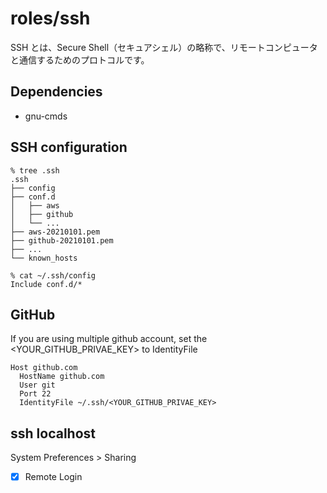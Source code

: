 # roles/ssh
SSH とは、Secure Shell（セキュアシェル）の略称で、リモートコンピュータと通信するためのプロトコルです。



## Dependencies
- gnu-cmds



## SSH configuration
```
% tree .ssh
.ssh
├── config
├── conf.d
│   ├── aws
│   ├── github
│   └── ...
├── aws-20210101.pem
├── github-20210101.pem
├── ...
└── known_hosts

% cat ~/.ssh/config
Include conf.d/*
```



## GitHub
If you are using multiple github account, set the <YOUR_GITHUB_PRIVAE_KEY> to IdentityFile

```
Host github.com
  HostName github.com
  User git
  Port 22
  IdentityFile ~/.ssh/<YOUR_GITHUB_PRIVAE_KEY>
```



## ssh localhost
System Preferences > Sharing

- [x] Remote Login

